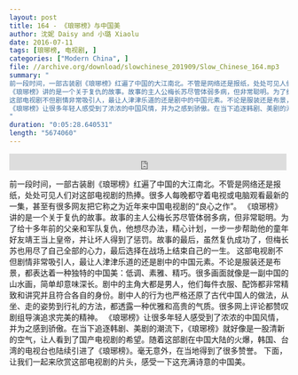 ```yaml
---
layout: post
title: 164 - 《琅琊榜》与中国美
author: 沈妮 Daisy and 小璐 Xiaolu
date: 2016-07-11
tags: [琅琊榜, 电视剧, ]
categories: ["Modern China", ]
file: //archive.org/download/slowchinese_201909/Slow_Chinese_164.mp3
summary: "
前一段时间，一部古装剧《琅琊榜》红遍了中国的大江南北。不管是网络还是报纸，处处可见人们对这部电视剧的热捧。很多人每晚都守着电视或电脑观看最新的一集，甚至有很多网友把它称之为近年来中国电视剧的“良心之作”。
《琅琊榜》讲的是一个关于复仇的故事。故事的主人公梅长苏尽管体弱多病，但非常聪明。为了给十多年前的父亲和军队复仇，他想尽办法，精心计划，一步一步帮助他的童年好友靖王当上皇帝，并让坏人得到了惩罚。故事的最后，虽然复仇成功了，但梅长苏也用尽了自己全部的心力，最后选择在战场上结束自己的一生。
这部电视剧不但剧情非常吸引人，最让人津津乐道的还是剧中的中国元素。不论是服装还是布景，都表达着一种独特的中国美：低调、素雅、精巧。很多画面就像是一副中国的山水画，简单却意味深长。剧中的主角大都是男人，他们每件衣服、配饰都非常精致和讲究并且符合各自的身份。剧中人的行为也严格还原了古代中国人的做法，从坐、走的姿势到行礼的方法，都透露一种优雅和高贵的气质。很多网上评论都赞叹剧组导演追求完美的精神。
《琅琊榜》让很多年轻人感受到了浓浓的中国风情，并为之感到骄傲。在当下追逐韩剧、美剧的潮流下，《琅琊榜》就好像是一股清新的空气，让人看到了国产电视剧的希望。随着这部剧在中国大陆的火爆，韩国、台湾的电视台也陆续引进了《琅琊榜》。毫无意外，在当地得到了很多赞誉。 下面，让我们一起来欣赏这部电视剧的片头，感受一下这充满诗意的中国美。
"
duration: "0:05:28.640531"
length: "5674060"
---
```


<iframe src="https://archive.org/embed/slowchinese_201909/Slow_Chinese_164.mp3" width="500" height="30" frameborder="0" webkitallowfullscreen="true" mozallowfullscreen="true" allowfullscreen></iframe>

前一段时间，一部古装剧《琅琊榜》红遍了中国的大江南北。不管是网络还是报纸，处处可见人们对这部电视剧的热捧。很多人每晚都守着电视或电脑观看最新的一集，甚至有很多网友把它称之为近年来中国电视剧的“良心之作”。
《琅琊榜》讲的是一个关于复仇的故事。故事的主人公梅长苏尽管体弱多病，但非常聪明。为了给十多年前的父亲和军队复仇，他想尽办法，精心计划，一步一步帮助他的童年好友靖王当上皇帝，并让坏人得到了惩罚。故事的最后，虽然复仇成功了，但梅长苏也用尽了自己全部的心力，最后选择在战场上结束自己的一生。
这部电视剧不但剧情非常吸引人，最让人津津乐道的还是剧中的中国元素。不论是服装还是布景，都表达着一种独特的中国美：低调、素雅、精巧。很多画面就像是一副中国的山水画，简单却意味深长。剧中的主角大都是男人，他们每件衣服、配饰都非常精致和讲究并且符合各自的身份。剧中人的行为也严格还原了古代中国人的做法，从坐、走的姿势到行礼的方法，都透露一种优雅和高贵的气质。很多网上评论都赞叹剧组导演追求完美的精神。
《琅琊榜》让很多年轻人感受到了浓浓的中国风情，并为之感到骄傲。在当下追逐韩剧、美剧的潮流下，《琅琊榜》就好像是一股清新的空气，让人看到了国产电视剧的希望。随着这部剧在中国大陆的火爆，韩国、台湾的电视台也陆续引进了《琅琊榜》。毫无意外，在当地得到了很多赞誉。 下面，让我们一起来欣赏这部电视剧的片头，感受一下这充满诗意的中国美。
